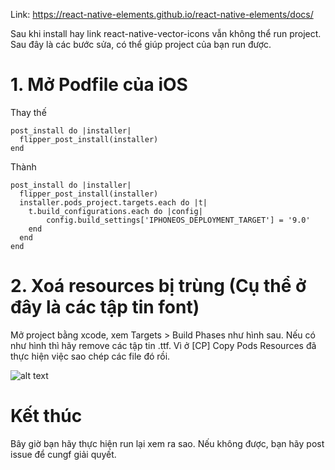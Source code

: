 Link: https://react-native-elements.github.io/react-native-elements/docs/

Sau khi install hay link react-native-vector-icons vẫn không thể run project. Sau đây là các bước sửa, có thể giúp project của bạn run được.

# 1. Mở Podfile của iOS 

Thay thế
```
post_install do |installer|
  flipper_post_install(installer)
end
```

Thành 
```
post_install do |installer|
  flipper_post_install(installer)
  installer.pods_project.targets.each do |t|
    t.build_configurations.each do |config|
        config.build_settings['IPHONEOS_DEPLOYMENT_TARGET'] = '9.0'
    end
  end
end
```  
  
# 2. Xoá resources bị trùng (Cụ thể ở đây là các tập tin font)
Mở project bằng xcode, xem Targets > Build Phases như hình sau. Nếu có như hình thì hãy remove các tập tin .ttf. Vì ở [CP] Copy Pods Resources đã thực hiện việc sao chép các file đó rồi.

![alt text](https://miro.medium.com/max/700/1*qFe_NrpBd55-RI8U7lmzdA.png "Xoá Resources")

# Kết thúc
Bây giờ bạn hãy thực hiện run lại xem ra sao. Nếu không được, bạn hãy post issue để cungf giải quyết.
